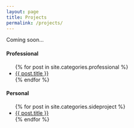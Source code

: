 ```yaml
---
layout: page
title: Projects
permalink: /projects/
---
```

Coming soon...

<div class="page-content">
  <h4>Professional</h4>
	<ul>
	  {% for post in site.categories.professional %}
		<li>
		  <a href="{{ post.url }}">{{ post.title }}</a>
		</li>
	  {% endfor %}
	</ul>
  <h4>Personal</h4>
	<ul>
	  {% for post in site.categories.sideproject %}
		<li>
		  <a href="{{ post.url }}">{{ post.title }}</a>
		</li>
	  {% endfor %}
	</ul>
</div>
